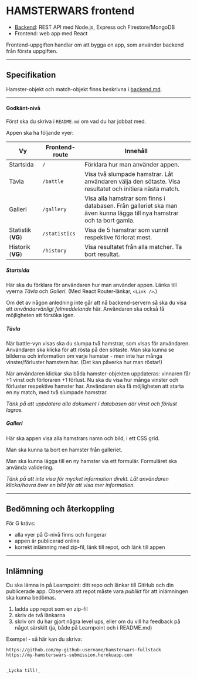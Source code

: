 # HAMSTERWARS frontend

- [Backend](backend.md): REST API med Node.js, Express och Firestore/MongoDB
- Frontend: web app med React

Frontend-uppgiften handlar om att bygga en app, som använder backend från första uppgiften.

---

## Specifikation

Hamster-objekt och match-objekt finns beskrivna i [backend.md](backend.md).

---

#### Godkänt-nivå

Först ska du skriva i `README.md` om vad du har jobbat med.

Appen ska ha följande vyer:

| Vy                 | Frontend- route | Innehåll                                                                                                               |
| ------------------ | --------------- | ---------------------------------------------------------------------------------------------------------------------- |
| Startsida          | `/`             | Förklara hur man använder appen.                                                                                       |
| Tävla              | `/battle`       | Visa två slumpade hamstrar. Låt användaren välja den sötaste. Visa resultatet och initiera nästa match.                |
| Galleri            | `/gallery`      | Visa alla hamstrar som finns i databasen. Från galleriet ska man även kunna lägga till nya hamstrar och ta bort gamla. |
| Statistik (**VG**) | `/statistics`   | Visa de 5 hamstrar som vunnit respektive förlorat mest.                                                                |
| Historik (**VG**)  | `/history`      | Visa resultatet från alla matcher. Ta bort resultat.                                                                   |

##### Startsida

Här ska du förklara för användaren hur man använder appen. Länka till vyerna _Tävla_ och _Galleri_. (Med React Router-länkar, `<Link />`.)

Om det av någon anledning inte går att nå backend-servern så ska du visa ett _användarvänligt felmeddelande_ här. Användaren ska också få möjligheten att försöka igen.

##### Tävla

När battle-vyn visas ska du slumpa två hamstrar, som visas för användaren. Användaren ska klicka för att rösta på den sötaste. Man ska kunna se bilderna och information om varje hamster - men inte hur många vinster/förluster hamstern har. (Det kan påverka hur man röstar!)

När användaren klickar ska båda hamster-objekten uppdateras: vinnaren får +1 vinst och förloraren +1 förlust. Nu ska du visa hur många vinster och förluster respektive hamster har. Användaren ska få möjligheten att starta en ny match, med två slumpade hamstrar.

_Tänk på att uppdatera alla dokument i databasen där vinst och förlust lagras._

##### Galleri

Här ska appen visa alla hamstrars namn och bild, i ett CSS grid.

Man ska kunna ta bort en hamster från galleriet.

Man ska kunna lägga till en ny hamster via ett formulär. Formuläret ska använda validering.

_Tänk på att inte visa för mycket information direkt. Låt användaren klicka/hovra över en bild för att visa mer information._

---

## Bedömning och återkoppling

För G krävs:

- alla vyer på G-nivå finns och fungerar
- appen är publicerad online
- korrekt inlämning med zip-fil, länk till repot, och länk till appen

---

## Inlämning

Du ska lämna in på Learnpoint: ditt repo och länkar till GitHub och din publicerade app. Observera att repot måste vara _publikt_ för att inlämningen ska kunna bedömas.

1. ladda upp repot som en zip-fil
2. skriv de två länkarna
3. skriv om du har gjort några level ups, eller om du vill ha feedback på något särskilt (ja, både på Learnpoint och i README.md)

Exempel - så här kan du skriva:

```
https://github.com/my-github-username/hamsterwars-fullstack
https://my-hamsterswars-submission.herokuapp.com


_Lycka till!_
```
